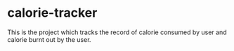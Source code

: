# calorie-tracker
This is the project which tracks the record of calorie consumed by user and calorie burnt out by the user.

